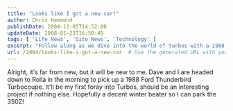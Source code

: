 ```yaml
---
title: "Looks like I got a new car!"
author: Chris Hammond
publishDate: 2004-11-05T14:52:00
updateDate: 2008-01-23T16:50:49
tags: [ 'Life News', 'Site News', 'Technology' ]
excerpt: "Follow along as we dive into the world of turbos with a 1988 Ford Thunderbird Turbocoupe project car in Rolla. Exciting times ahead!"
url: /2004/looks-like-i-got-a-new-car  # Use the generated URL with year
---
```

Alright, it's far from new, but it will be new to me. Dave and I are headed down to Rolla in the morning to pick up a 1988 Ford Thunderbird Turbocoupe. It'll be my first foray into Turbos, should be an interesting project if nothing else. Hopefully a decent winter beater so I can park the 350Z!

